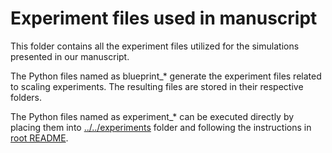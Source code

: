 # Experiment files used in manuscript

This folder contains all the experiment files utilized for the simulations presented in our manuscript.

The Python files named as blueprint_* generate the experiment files related to scaling experiments. The resulting files are stored in their respective folders.

The Python files named as experiment_* can be executed directly by placing them into [../../experiments](../../experiments/) folder and following the instructions in [root README](../../README.md).
